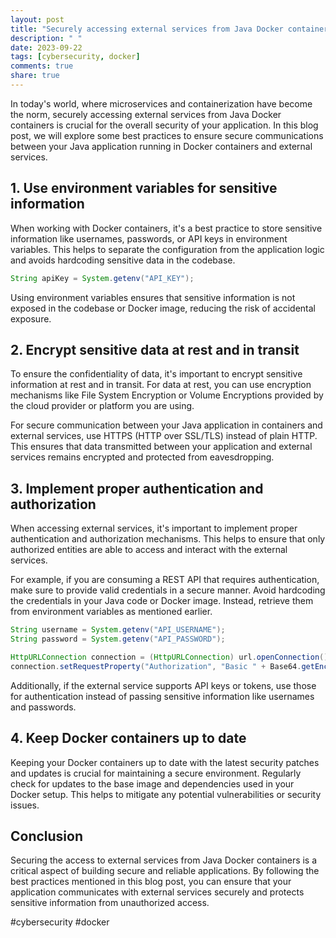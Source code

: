 ```yaml
---
layout: post
title: "Securely accessing external services from Java Docker containers"
description: " "
date: 2023-09-22
tags: [cybersecurity, docker]
comments: true
share: true
---
```


In today's world, where microservices and containerization have become the norm, securely accessing external services from Java Docker containers is crucial for the overall security of your application. In this blog post, we will explore some best practices to ensure secure communications between your Java application running in Docker containers and external services.

## 1. Use environment variables for sensitive information

When working with Docker containers, it's a best practice to store sensitive information like usernames, passwords, or API keys in environment variables. This helps to separate the configuration from the application logic and avoids hardcoding sensitive data in the codebase.

```java
String apiKey = System.getenv("API_KEY");
```
Using environment variables ensures that sensitive information is not exposed in the codebase or Docker image, reducing the risk of accidental exposure.

## 2. Encrypt sensitive data at rest and in transit

To ensure the confidentiality of data, it's important to encrypt sensitive information at rest and in transit. For data at rest, you can use encryption mechanisms like File System Encryption or Volume Encryptions provided by the cloud provider or platform you are using.

For secure communication between your Java application in containers and external services, use HTTPS (HTTP over SSL/TLS) instead of plain HTTP. This ensures that data transmitted between your application and external services remains encrypted and protected from eavesdropping.

## 3. Implement proper authentication and authorization

When accessing external services, it's important to implement proper authentication and authorization mechanisms. This helps to ensure that only authorized entities are able to access and interact with the external services.

For example, if you are consuming a REST API that requires authentication, make sure to provide valid credentials in a secure manner. Avoid hardcoding the credentials in your Java code or Docker image. Instead, retrieve them from environment variables as mentioned earlier.

```java
String username = System.getenv("API_USERNAME");
String password = System.getenv("API_PASSWORD");

HttpURLConnection connection = (HttpURLConnection) url.openConnection();
connection.setRequestProperty("Authorization", "Basic " + Base64.getEncoder().encodeToString((username + ":" + password).getBytes()));
```

Additionally, if the external service supports API keys or tokens, use those for authentication instead of passing sensitive information like usernames and passwords.

## 4. Keep Docker containers up to date

Keeping your Docker containers up to date with the latest security patches and updates is crucial for maintaining a secure environment. Regularly check for updates to the base image and dependencies used in your Docker setup. This helps to mitigate any potential vulnerabilities or security issues.

## Conclusion

Securing the access to external services from Java Docker containers is a critical aspect of building secure and reliable applications. By following the best practices mentioned in this blog post, you can ensure that your application communicates with external services securely and protects sensitive information from unauthorized access.

#cybersecurity #docker